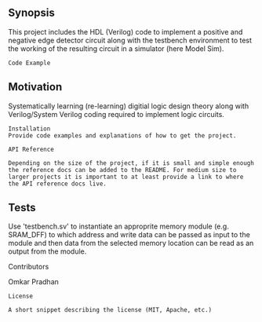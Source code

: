 Synopsis
---------------------------------------------------------------------------------------------------------------

This project includes the HDL (Verilog) code to implement a positive and negative edge detector circuit along with the testbench environment to test the working of the resulting circuit in a simulator (here Model Sim).

```
Code Example
```

Motivation
---------------------------------------------------------------------------------------------------------------
Systematically learning (re-learning) digitial logic design theory along with Verilog/System Verilog coding required to implement logic circuits.

```
Installation
Provide code examples and explanations of how to get the project.

API Reference

Depending on the size of the project, if it is small and simple enough the reference docs can be added to the README. For medium size to larger projects it is important to at least provide a link to where the API reference docs live.
```
Tests
-----------------------------------------------------------------------------------------------------------------------------------------
Use 'testbench.sv' to instantiate an approprite memory module (e.g. SRAM_DFF) to which address and write data can be passed as input to the module and then data from the selected memory location can be read as an output from the module.

Contributors

Omkar Pradhan
```
License

A short snippet describing the license (MIT, Apache, etc.)
```
